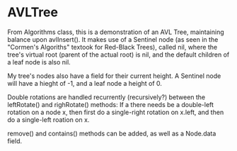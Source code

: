 # AVLTree
From Algorithms class, this is a demonstration of an AVL Tree, maintaining balance upon avlInsert().
It makes use of a Sentinel node (as seen in the "Cormen's Algoriths" textook for Red-Black Trees), called nil, where the tree's virtual root (parent of the actual root) is nil, and the default children of a leaf node is also nil.

My tree's nodes also have a field for their current height. A Sentinel node will have a hieght of -1, and a leaf node a height of 0.

Double rotations are handled recurrently (recursively?) between the leftRotate() and righRotate() methods: If a there needs be a double-left rotation on a node x, then first do a single-right rotation on x.left, and then do a single-left roation on x.

remove() and contains() methods can be added, as well as a Node.data field.
